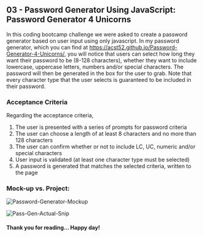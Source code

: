 ## 03 - Password Generator Using JavaScript: Password Generator 4 Unicorns

In this coding bootcamp challenge we were asked to create a password generator based on user input using only javascript. In my password generator, which you can find at https://acst52.github.io/Password-Generator-4-Unicorns/, you will notice that users can select how long they want their password to be (8-128 characters), whether they want to include lowercase, uppercase letters, numbers and/or special characters. The password will then be generated in the box for the user to grab. Note that every character type that the user selects is guaranteed to be included in their password.

### Acceptance Criteria

Regarding the acceptance criteria,
  1. The user is presented with a series of prompts for password criteria
  2. The user can choose a length of at least 8 characters and no more than 128 characters
  3. The user can confirm whether or not to include LC, UC, numeric and/or special characters
  4. User input is validated (at least one character type must be selected)
  5. A password is generated that matches the selected criteria, written to the page

### Mock-up vs. Project:

![Password-Generator-Mockup](https://user-images.githubusercontent.com/116177485/205467125-55c3cb5e-7061-4de6-9b4d-b0ec0e339352.png)

![Pass-Gen-Actual-Snip](https://user-images.githubusercontent.com/116177485/206270557-7ebf70ca-468b-4249-a1eb-e6c1cf669146.png)

#### Thank you for reading... Happy day!
